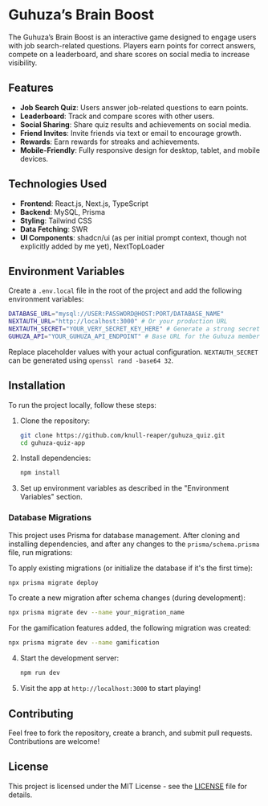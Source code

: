 # Guhuza’s Brain Boost

The Guhuza’s Brain Boost is an interactive game designed to engage users with job search-related questions. Players earn points for correct answers, compete on a leaderboard, and share scores on social media to increase visibility.

## Features

- **Job Search Quiz**: Users answer job-related questions to earn points.
- **Leaderboard**: Track and compare scores with other users.
- **Social Sharing**: Share quiz results and achievements on social media.
- **Friend Invites**: Invite friends via text or email to encourage growth.
- **Rewards**: Earn rewards for streaks and achievements.
- **Mobile-Friendly**: Fully responsive design for desktop, tablet, and mobile devices.

## Technologies Used

- **Frontend**: React.js, Next.js, TypeScript
- **Backend**: MySQL, Prisma
- **Styling**: Tailwind CSS
- **Data Fetching**: SWR
- **UI Components**: shadcn/ui (as per initial prompt context, though not explicitly added by me yet), NextTopLoader

## Environment Variables

Create a `.env.local` file in the root of the project and add the following environment variables:

```bash
DATABASE_URL="mysql://USER:PASSWORD@HOST:PORT/DATABASE_NAME"
NEXTAUTH_URL="http://localhost:3000" # Or your production URL
NEXTAUTH_SECRET="YOUR_VERY_SECRET_KEY_HERE" # Generate a strong secret key
GUHUZA_API="YOUR_GUHUZA_API_ENDPOINT" # Base URL for the Guhuza member API
```

Replace placeholder values with your actual configuration. `NEXTAUTH_SECRET` can be generated using `openssl rand -base64 32`.

## Installation

To run the project locally, follow these steps:

1. Clone the repository:

   ```bash
   git clone https://github.com/knull-reaper/guhuza_quiz.git
   cd guhuza-quiz-app
   ```

2. Install dependencies:

   ```bash
   npm install
   ```

3. Set up environment variables as described in the "Environment Variables" section.

### Database Migrations

This project uses Prisma for database management. After cloning and installing dependencies, and after any changes to the `prisma/schema.prisma` file, run migrations:

To apply existing migrations (or initialize the database if it's the first time):
```bash
npx prisma migrate deploy
```

To create a new migration after schema changes (during development):
```bash
npx prisma migrate dev --name your_migration_name
```
For the gamification features added, the following migration was created:
```bash
npx prisma migrate dev --name gamification
```

4. Start the development server:

   ```bash
   npm run dev
   ```

5. Visit the app at `http://localhost:3000` to start playing!

## Contributing

Feel free to fork the repository, create a branch, and submit pull requests. Contributions are welcome!

## License

This project is licensed under the MIT License - see the [LICENSE](LICENSE) file for details.
